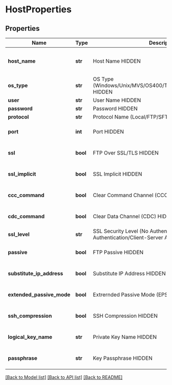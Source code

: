 # HostProperties

## Properties
Name | Type | Description | Notes
------------ | ------------- | ------------- | -------------
**host_name** | **str** | Host Name HIDDEN | [optional] [default to 'Local']
**os_type** | **str** | OS Type (Windows/Unix/MVS/OS400/Tandem/OpenVMS/OS2200) HIDDEN | [optional] 
**user** | **str** | User Name HIDDEN | [optional] 
**password** | **str** | Password HIDDEN | [optional] 
**protocol** | **str** | Protocol Name (Local/FTP/SFTP) HIDDEN | [optional] 
**port** | **int** | Port HIDDEN | [optional] [default to 0]
**ssl** | **bool** | FTP Over SSL/TLS HIDDEN | [optional] [default to False]
**ssl_implicit** | **bool** | SSL Implicit HIDDEN | [optional] [default to False]
**ccc_command** | **bool** | Clear Command Channel (CCC) HIDDEN | [optional] [default to False]
**cdc_command** | **bool** | Clear Data Channel (CDC) HIDDEN | [optional] [default to False]
**ssl_level** | **str** | SSL Security Level (No Authentication/Server Authentication/Client-Server Authentication) HIDDEN | [optional] 
**passive** | **bool** | FTP Passive HIDDEN | [optional] [default to False]
**substitute_ip_address** | **bool** | Substitute IP Address HIDDEN | [optional] [default to False]
**extended_passive_mode** | **bool** | Extrernded Passive Mode (EPSV) HIDDEN | [optional] [default to False]
**ssh_compression** | **bool** | SSH Compression HIDDEN | [optional] [default to False]
**logical_key_name** | **str** | Private Key Name HIDDEN | [optional] [default to '']
**passphrase** | **str** | Key Passphrase HIDDEN | [optional] [default to '']

[[Back to Model list]](../README.md#documentation-for-models) [[Back to API list]](../README.md#documentation-for-api-endpoints) [[Back to README]](../README.md)


